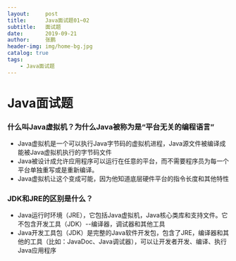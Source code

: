 ```yaml
---
layout:     post 
title:      Java面试题01~02
subtitle:   面试题
date:       2019-09-21
author:     张鹏
header-img: img/home-bg.jpg
catalog: true   
tags:                         
    - Java面试题
---
```


# Java面试题

### 什么叫Java虚拟机？为什么Java被称为是“平台无关的编程语言”

- Java虚拟机是一个可以执行Java字节码的虚拟机进程，Java源文件被编译成能被Java虚拟机执行的字节码文件
- Java被设计成允许应用程序可以运行在任意的平台，而不需要程序员为每一个平台单独重写或是重新编译。
- Java虚拟机让这个变成可能，因为他知道底层硬件平台的指令长度和其他特性

### JDK和JRE的区别是什么？

- Java运行时环境（JRE），它包括Java虚拟机，Java核心类库和支持文件。它不包含开发工具（JDK）--编译器，调试器和其他工具
- Java开发工具包（JDK）是完整的Java软件开发包，包含了JRE，编译器和其他的工具（比如：JavaDoc、Java调试器），可以让开发者开发、编译、执行Java应用程序
